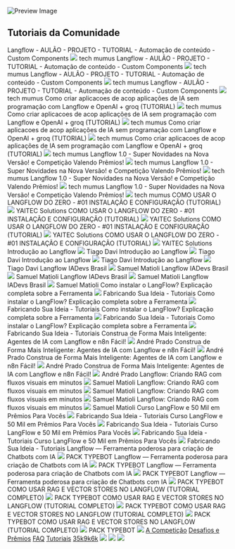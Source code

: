 ![Preview Image](https://framerusercontent.com/images/HBA5vNT8jvHlhjxkuAYiRS2WLWE.jpg)
## Tutoriais da Comunidade
Langflow - AULÃO - PROJETO - TUTORIAL - Automação de conteúdo - Custom Components
![](https://framerusercontent.com/images/9dSKwWF5bumMzQUYpsbHTgmYPg.png)
tech mumus
Langflow - AULÃO - PROJETO - TUTORIAL - Automação de conteúdo - Custom Components
![](https://framerusercontent.com/images/9dSKwWF5bumMzQUYpsbHTgmYPg.png)
tech mumus
Langflow - AULÃO - PROJETO - TUTORIAL - Automação de conteúdo - Custom Components
![](https://framerusercontent.com/images/9dSKwWF5bumMzQUYpsbHTgmYPg.png)
tech mumus
Langflow - AULÃO - PROJETO - TUTORIAL - Automação de conteúdo - Custom Components
![](https://framerusercontent.com/images/9dSKwWF5bumMzQUYpsbHTgmYPg.png)
tech mumus
Como criar aplicacoes de acop aplicações de IA sem programação com Langflow e OpenAI + groq (TUTORIAL)
![](https://framerusercontent.com/images/9dSKwWF5bumMzQUYpsbHTgmYPg.png)
tech mumus
Como criar aplicacoes de acop aplicações de IA sem programação com Langflow e OpenAI + groq (TUTORIAL)
![](https://framerusercontent.com/images/9dSKwWF5bumMzQUYpsbHTgmYPg.png)
tech mumus
Como criar aplicacoes de acop aplicações de IA sem programação com Langflow e OpenAI + groq (TUTORIAL)
![](https://framerusercontent.com/images/9dSKwWF5bumMzQUYpsbHTgmYPg.png)
tech mumus
Como criar aplicacoes de acop aplicações de IA sem programação com Langflow e OpenAI + groq (TUTORIAL)
![](https://framerusercontent.com/images/9dSKwWF5bumMzQUYpsbHTgmYPg.png)
tech mumus
Langflow 1.0 - Super Novidades na Nova Versão! e Competição Valendo Prêmios!
![](https://framerusercontent.com/images/9dSKwWF5bumMzQUYpsbHTgmYPg.png)
tech mumus
Langflow 1.0 - Super Novidades na Nova Versão! e Competição Valendo Prêmios!
![](https://framerusercontent.com/images/9dSKwWF5bumMzQUYpsbHTgmYPg.png)
tech mumus
Langflow 1.0 - Super Novidades na Nova Versão! e Competição Valendo Prêmios!
![](https://framerusercontent.com/images/9dSKwWF5bumMzQUYpsbHTgmYPg.png)
tech mumus
Langflow 1.0 - Super Novidades na Nova Versão! e Competição Valendo Prêmios!
![](https://framerusercontent.com/images/9dSKwWF5bumMzQUYpsbHTgmYPg.png)
tech mumus
COMO USAR O LANGFLOW DO ZERO - #01 INSTALAÇÃO E CONFIGURAÇÃO (TUTORIAL)
![](https://framerusercontent.com/images/GOm2uMpgwAjjIfomGggqz3SkBAU.png)
YAITEC Solutions
COMO USAR O LANGFLOW DO ZERO - #01 INSTALAÇÃO E CONFIGURAÇÃO (TUTORIAL)
![](https://framerusercontent.com/images/GOm2uMpgwAjjIfomGggqz3SkBAU.png)
YAITEC Solutions
COMO USAR O LANGFLOW DO ZERO - #01 INSTALAÇÃO E CONFIGURAÇÃO (TUTORIAL)
![](https://framerusercontent.com/images/GOm2uMpgwAjjIfomGggqz3SkBAU.png)
YAITEC Solutions
COMO USAR O LANGFLOW DO ZERO - #01 INSTALAÇÃO E CONFIGURAÇÃO (TUTORIAL)
![](https://framerusercontent.com/images/GOm2uMpgwAjjIfomGggqz3SkBAU.png)
YAITEC Solutions
Introdução ao Langflow
![](https://framerusercontent.com/images/Fm3RsNUzt4ctIYikWem9Lxknazo.png)
Tiago Davi
Introdução ao Langflow
![](https://framerusercontent.com/images/Fm3RsNUzt4ctIYikWem9Lxknazo.png)
Tiago Davi
Introdução ao Langflow
![](https://framerusercontent.com/images/Fm3RsNUzt4ctIYikWem9Lxknazo.png)
Tiago Davi
Introdução ao Langflow
![](https://framerusercontent.com/images/Fm3RsNUzt4ctIYikWem9Lxknazo.png)
Tiago Davi
Langflow IADevs Brasil
![](https://framerusercontent.com/images/06C2hKOBrluhxyU2M2904PCSZY.png)
Samuel Matioli
Langflow IADevs Brasil
![](https://framerusercontent.com/images/06C2hKOBrluhxyU2M2904PCSZY.png)
Samuel Matioli
Langflow IADevs Brasil
![](https://framerusercontent.com/images/06C2hKOBrluhxyU2M2904PCSZY.png)
Samuel Matioli
Langflow IADevs Brasil
![](https://framerusercontent.com/images/06C2hKOBrluhxyU2M2904PCSZY.png)
Samuel Matioli
Como instalar o LangFlow? Explicação completa sobre a Ferramenta
![](https://framerusercontent.com/images/HaKMaB4dwj5o7VdN7WEVCi1thiQ.png)
Fabricando Sua Ideia - Tutoriais
Como instalar o LangFlow? Explicação completa sobre a Ferramenta
![](https://framerusercontent.com/images/HaKMaB4dwj5o7VdN7WEVCi1thiQ.png)
Fabricando Sua Ideia - Tutoriais
Como instalar o LangFlow? Explicação completa sobre a Ferramenta
![](https://framerusercontent.com/images/HaKMaB4dwj5o7VdN7WEVCi1thiQ.png)
Fabricando Sua Ideia - Tutoriais
Como instalar o LangFlow? Explicação completa sobre a Ferramenta
![](https://framerusercontent.com/images/HaKMaB4dwj5o7VdN7WEVCi1thiQ.png)
Fabricando Sua Ideia - Tutoriais
Construa de Forma Mais Inteligente: Agentes de IA com Langflow e n8n Fácil!
![](https://framerusercontent.com/images/7SxkR4RwmMvglPvRb4lnoxZZhsc.png)
André Prado
Construa de Forma Mais Inteligente: Agentes de IA com Langflow e n8n Fácil!
![](https://framerusercontent.com/images/7SxkR4RwmMvglPvRb4lnoxZZhsc.png)
André Prado
Construa de Forma Mais Inteligente: Agentes de IA com Langflow e n8n Fácil!
![](https://framerusercontent.com/images/7SxkR4RwmMvglPvRb4lnoxZZhsc.png)
André Prado
Construa de Forma Mais Inteligente: Agentes de IA com Langflow e n8n Fácil!
![](https://framerusercontent.com/images/7SxkR4RwmMvglPvRb4lnoxZZhsc.png)
André Prado
Langflow: Criando RAG com fluxos visuais em minutos
![](https://framerusercontent.com/images/06C2hKOBrluhxyU2M2904PCSZY.png)
Samuel Matioli
Langflow: Criando RAG com fluxos visuais em minutos
![](https://framerusercontent.com/images/06C2hKOBrluhxyU2M2904PCSZY.png)
Samuel Matioli
Langflow: Criando RAG com fluxos visuais em minutos
![](https://framerusercontent.com/images/06C2hKOBrluhxyU2M2904PCSZY.png)
Samuel Matioli
Langflow: Criando RAG com fluxos visuais em minutos
![](https://framerusercontent.com/images/06C2hKOBrluhxyU2M2904PCSZY.png)
Samuel Matioli
Curso LangFlow e 50 Mil em Prêmios Para Vocês
![](https://framerusercontent.com/images/HaKMaB4dwj5o7VdN7WEVCi1thiQ.png)
Fabricando Sua Ideia - Tutoriais
Curso LangFlow e 50 Mil em Prêmios Para Vocês
![](https://framerusercontent.com/images/HaKMaB4dwj5o7VdN7WEVCi1thiQ.png)
Fabricando Sua Ideia - Tutoriais
Curso LangFlow e 50 Mil em Prêmios Para Vocês
![](https://framerusercontent.com/images/HaKMaB4dwj5o7VdN7WEVCi1thiQ.png)
Fabricando Sua Ideia - Tutoriais
Curso LangFlow e 50 Mil em Prêmios Para Vocês
![](https://framerusercontent.com/images/HaKMaB4dwj5o7VdN7WEVCi1thiQ.png)
Fabricando Sua Ideia - Tutoriais
Langflow — Ferramenta poderosa para criação de Chatbots com IA
![](https://framerusercontent.com/images/1FGLBCxZhwyHGPaRrqJSlGLiML8.png)
PACK TYPEBOT
Langflow — Ferramenta poderosa para criação de Chatbots com IA
![](https://framerusercontent.com/images/1FGLBCxZhwyHGPaRrqJSlGLiML8.png)
PACK TYPEBOT
Langflow — Ferramenta poderosa para criação de Chatbots com IA
![](https://framerusercontent.com/images/1FGLBCxZhwyHGPaRrqJSlGLiML8.png)
PACK TYPEBOT
Langflow — Ferramenta poderosa para criação de Chatbots com IA
![](https://framerusercontent.com/images/1FGLBCxZhwyHGPaRrqJSlGLiML8.png)
PACK TYPEBOT
COMO USAR RAG E VECTOR STORES NO LANGFLOW (TUTORIAL COMPLETO)
![](https://framerusercontent.com/images/1FGLBCxZhwyHGPaRrqJSlGLiML8.png)
PACK TYPEBOT
COMO USAR RAG E VECTOR STORES NO LANGFLOW (TUTORIAL COMPLETO)
![](https://framerusercontent.com/images/1FGLBCxZhwyHGPaRrqJSlGLiML8.png)
PACK TYPEBOT
COMO USAR RAG E VECTOR STORES NO LANGFLOW (TUTORIAL COMPLETO)
![](https://framerusercontent.com/images/1FGLBCxZhwyHGPaRrqJSlGLiML8.png)
PACK TYPEBOT
COMO USAR RAG E VECTOR STORES NO LANGFLOW (TUTORIAL COMPLETO)
![](https://framerusercontent.com/images/1FGLBCxZhwyHGPaRrqJSlGLiML8.png)
PACK TYPEBOT
[![](https://framerusercontent.com/images/aPtLvraX9agw6nlGOAOwxlRHtKI.svg)](https://www.langflow.org/pt/iadevs/<../old-home>)
[A Competição](https://www.langflow.org/pt/iadevs/<../iadevs>)
[Desafios e Prêmios](https://www.langflow.org/pt/iadevs/<./desafiosepremios>)
[FAQ](https://www.langflow.org/pt/iadevs/<./faq>)
[Tutoriais](https://www.langflow.org/pt/iadevs/<./tutoriais>)
[35k](https://www.langflow.org/pt/iadevs/<https:/bit.ly/langflow>)[9k](https://www.langflow.org/pt/iadevs/<https:/bit.ly/langflow-discord>)[6k](https://www.langflow.org/pt/iadevs/<https:/twitter.com/langflow_ai>)
[![](https://framerusercontent.com/images/aPtLvraX9agw6nlGOAOwxlRHtKI.svg)](https://www.langflow.org/pt/iadevs/<../old-home>)
[![](https://framerusercontent.com/images/aPtLvraX9agw6nlGOAOwxlRHtKI.svg)](https://www.langflow.org/pt/iadevs/<../old-home>)
![](https://framerusercontent.com/images/XsXHkHpEp361famMUwzS6j9QHo.png)
